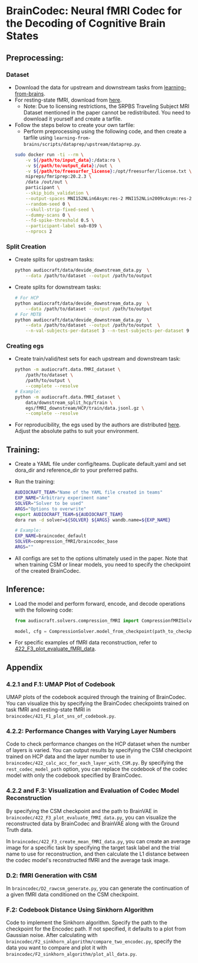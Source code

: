 # BrainCodec: Neural fMRI Codec for the Decoding of Cognitive Brain States

## Preprocessing:

### Dataset
* Download the data for upstream and downstream tasks from [learning-from-brains](https://github.com/athms/learning-from-brains).
* For resting-state fMRI, download from [here](https://drive.google.com/drive/folders/1RYetEquBbOsWz5P3Z5i0levYhIev3a92?usp=sharing).
  * Note: Due to licensing restrictions, the SRPBS Traveling Subject MRI Dataset mentioned in the paper cannot be redistributed. You need to download it yourself and create a tarfile.
* Follow the steps below to create your own tarfile:
  * Perform preprocessing using the following code, and then create a tarfile using `learning-from-brains/scripts/dataprep/upstream/dataprep.py`.
  ```bash
  sudo docker run -ti --rm \
      -v ${/path/to/input_data}:/data:ro \
      -v ${/path/to/output_data}:/out \
      -v ${/path/to/freesurfer_license}:/opt/freesurfer/license.txt \
      nipreps/fmriprep:20.2.3 \
      /data /out/out \
      participant \
      --skip_bids_validation \
      --output-spaces MNI152NLin6Asym:res-2 MNI152NLin2009cAsym:res-2 fsaverage:den-10k T1w func \
      --random-seed 0 \
      --skull-strip-fixed-seed \
      --dummy-scans 0 \
      --fd-spike-threshold 0.5 \
      --participant-label sub-039 \
      --nprocs 2
  ```

### Split Creation
* Create splits for upstream tasks:
  ```bash
  python audiocraft/data/devide_downstream_data.py  \
      --data /path/to/dataset --output /path/to/output
  ```

* Create splits for downstream tasks:
  ```bash
  # For HCP
  python audiocraft/data/devide_downstream_data.py  \
      --data /path/to/dataset --output /path/to/output
  # For MDTB
  python audiocraft/data/devide_downstream_data.py  \
      --data /path/to/dataset --output /path/to/output  \
      --n-val-subjects-per-dataset 3 --n-test-subjects-per-dataset 9 --label_name task_label.pyd
  ```

### Creating egs
* Create train/valid/test sets for each upstream and downstream task:
  ```bash
  python -m audiocraft.data.fMRI_dataset \
      /path/to/dataset \
      /path/to/output \
      --complete --resolve
  # Example:
  python -m audiocraft.data.fMRI_dataset \
      data/downstream_split_hcp/train \
      egs/fMRI_downstream/HCP/train/data.jsonl.gz \
      --complete --resolve
  ```

* For reproducibility, the egs used by the authors are distributed [here](https://drive.google.com/drive/folders/1nDGPngv7atDb-ZQKfsPwWLQHtNVKPCrr?usp=sharing). Adjust the absolute paths to suit your environment.

## Training:
* Create a YAML file under config/teams. Duplicate default.yaml and set dora_dir and reference_dir to your preferred paths.
* Run the training:
  ```bash
  AUDIOCRAFT_TEAM="Name of the YAML file created in teams"
  EXP_NAME="Arbitrary experiment name"
  SOLVER="Solver to be used"
  ARGS="Options to overwrite"
  export AUDIOCRAFT_TEAM=${AUDIOCRAFT_TEAM}
  dora run -d solver=${SOLVER} ${ARGS} wandb.name=${EXP_NAME}

  # Example:
  EXP_NAME=braincodec_default
  SOLVER=compression_fMRI/braincodec_base
  ARGS=""
  ```

* All configs are set to the options ultimately used in the paper. Note that when training CSM or linear models, you need to specify the checkpoint of the created BrainCodec.

## Inference:
* Load the model and perform forward, encode, and decode operations with the following code:
  ```python
  from audiocraft.solvers.compression_fMRI import CompressionfMRISolver

  model, cfg = CompressionSolver.model_from_checkpoint(path_to_checkpoint, need_cfg=True)
  ```

* For specific examples of fMRI data reconstruction, refer to [422_F3_plot_evaluate_fMRI_data](../braincodec/422_F3_plot_evaluate_fMRI_data.py).

## Appendix
### 4.2.1 and F.1: UMAP Plot of Codebook
UMAP plots of the codebook acquired through the training of BrainCodec. You can visualize this by specifying the BrainCodec checkpoints trained on task fMRI and resting-state fMRI in `braincodec/421_F1_plot_sns_of_codebook.py`.

### 4.2.2: Performance Changes with Varying Layer Numbers
Code to check performance changes on the HCP dataset when the number of layers is varied. You can output results by specifying the CSM checkpoint trained on HCP data and the layer number to use in `braincodec/422_calc_acc_for_each_layer_with_CSM.py`. By specifying the `rest_codec_model_path` option, you can replace the codebook of the codec model with only the codebook specified by BrainCodec.

### 4.2.2 and F.3: Visualization and Evaluation of Codec Model Reconstruction
By specifying the CSM checkpoint and the path to BrainVAE in `braincodec/422_F3_plot_evaluate_fMRI_data.py`, you can visualize the reconstructed data by BrainCodec and BrainVAE along with the Ground Truth data.

In `braincodec/422_F3_create_mean_fMRI_data.py`, you can create an average image for a specific task by specifying the target task label and the trial name to use for reconstruction, and then calculate the L1 distance between the codec model's reconstructed fMRI and the average task image.

### D.2: fMRI Generation with CSM
In `braincodec/D2_rawcsm_generate.py`, you can generate the continuation of a given fMRI data conditioned on the CSM checkpoint.

### F.2: Codebook Distance Using Sinkhorn Algorithm
Code to implement the Sinkhorn algorithm. Specify the path to the checkpoint for the Encodec path. If not specified, it defaults to a plot from Gaussian noise. After calculating with `braincodec/F2_sinkhorn_algorithm/compare_two_encodec.py`, specify the data you want to compare and plot it with `braincodec/F2_sinkhorn_algorithm/plot_all_data.py`.
